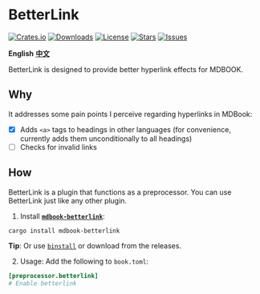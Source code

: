# BetterLink
[![Crates.io](https://img.shields.io/crates/v/mdbook-betterlink?style=flat)](https://crates.io/crates/mdbook-betterlink)
[![Downloads](https://img.shields.io/crates/d/mdbook-betterlink?style=flat)](https://crates.io/crates/mdbook-betterlink)
[![License](https://img.shields.io/crates/l/mdbook-betterlink?style=flat)](https://crates.io/crates/mdbook-betterlink)
[![Stars](https://img.shields.io/github/stars/TickPoints/mdbook-betterlink?style=flat)](https://github.com/TickPoints/mdbook-betterlink)
[![Issues](https://img.shields.io/github/issues/TickPoints/mdbook-betterlink?style=flat)](https://github.com/TickPoints/mdbook-betterlink/issues)

**English**
[**中文**](https://github.com/TickPoints/mdbook-betterlink/blob/main/README_zh.md)

BetterLink is designed to provide better hyperlink effects for MDBOOK.

## Why
It addresses some pain points I perceive regarding hyperlinks in MDBook:
- [x] Adds `<a>` tags to headings in other languages (for convenience, currently adds them unconditionally to all headings)
- [ ] Checks for invalid links

## How
BetterLink is a plugin that functions as a preprocessor. You can use BetterLink just like any other plugin.

1. Install [**`mdbook-betterlink`**](https://crates.io/crates/mdbook-betterlink):
```shell
cargo install mdbook-betterlink
```
**Tip**: Or use [`binstall`](https://github.com/cargo-bins/cargo-binstall) or download from the releases.

2. Usage: Add the following to `book.toml`:
```toml
[preprocessor.betterlink]
# Enable betterlink
```
